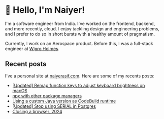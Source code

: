 # 👋 Hello, I'm Naiyer!

I'm a software engineer from India. I've worked on the frontend, backend, and more recently, cloud. I enjoy tackling design and engineering problems, and I prefer to do so in short bursts with a healthy amount of pragmatism.

Currently, I work on an Aerospace product. Before this, I was a full-stack engineer at [Wipro Holmes](https://www.wipro.com/holmes/).

## Recent posts

I've a personal site at [naiyerasif.com](https://www.naiyerasif.com). Here are some of my recents posts:

<!-- BLOG-POST-LIST:START -->
- [[Updated] Remap function keys to adjust keyboard brightness on macOS](https://www.naiyerasif.com/post/2023/05/09/remap-function-keys-to-adjust-keyboard-brightness-on-macos/)
- [npx with other package managers](https://www.naiyerasif.com/post/2024/09/11/npx-with-other-package-managers/)
- [Using a custom Java version as CodeBuild runtime](https://www.naiyerasif.com/post/2024/09/07/using-a-custom-java-version-as-codebuild-runtime/)
- [[Updated] Stop using SERIAL in Postgres](https://www.naiyerasif.com/post/2024/09/04/stop-using-serial-in-postgres/)
- [Closing a browser, 2024](https://www.naiyerasif.com/post/2024/08/31/closing-a-browser-2024/)
<!-- BLOG-POST-LIST:END -->
